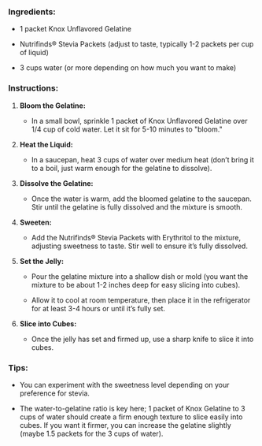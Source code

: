 
### Ingredients:

- 1 packet Knox Unflavored Gelatine
    
- Nutrifinds® Stevia Packets (adjust to taste, typically 1-2 packets per cup of liquid)
    
- 3 cups water (or more depending on how much you want to make)
    

### Instructions:

1. **Bloom the Gelatine:**
    
    - In a small bowl, sprinkle 1 packet of Knox Unflavored Gelatine over 1/4 cup of cold water. Let it sit for 5-10 minutes to "bloom."
        
2. **Heat the Liquid:**
    
    - In a saucepan, heat 3 cups of water over medium heat (don’t bring it to a boil, just warm enough for the gelatine to dissolve).
        
3. **Dissolve the Gelatine:**
    
    - Once the water is warm, add the bloomed gelatine to the saucepan. Stir until the gelatine is fully dissolved and the mixture is smooth.
        
4. **Sweeten:**
    
    - Add the Nutrifinds® Stevia Packets with Erythritol to the mixture, adjusting sweetness to taste. Stir well to ensure it’s fully dissolved.
        
5. **Set the Jelly:**
    
    - Pour the gelatine mixture into a shallow dish or mold (you want the mixture to be about 1-2 inches deep for easy slicing into cubes).
        
    - Allow it to cool at room temperature, then place it in the refrigerator for at least 3-4 hours or until it’s fully set.
        
6. **Slice into Cubes:**
    
    - Once the jelly has set and firmed up, use a sharp knife to slice it into cubes.
        

### Tips:

- You can experiment with the sweetness level depending on your preference for stevia.
    
- The water-to-gelatine ratio is key here; 1 packet of Knox Gelatine to 3 cups of water should create a firm enough texture to slice easily into cubes. If you want it firmer, you can increase the gelatine slightly (maybe 1.5 packets for the 3 cups of water).